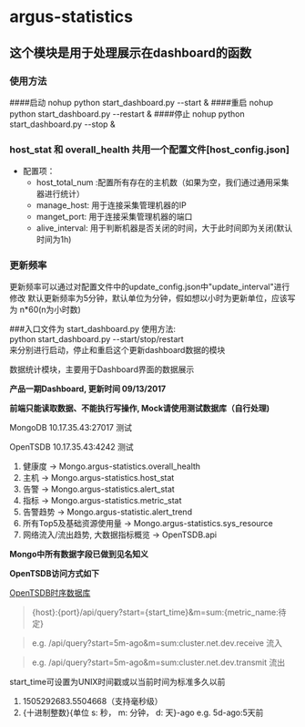 # argus-statistics

## 这个模块是用于处理展示在dashboard的函数


### 使用方法
####启动
nohup python start_dashboard.py --start &
####重启
nohup python start_dashboard.py --restart \&
####停止
nohup python start_dashboard.py --stop &


### host_stat 和 overall_health 共用一个配置文件[host_config.json]
- 配置项：
  - host_total_num :配置所有存在的主机数（如果为空，我们通过通用采集器进行统计）
  - manage_host: 用于连接采集管理机器的IP
  - manget_port: 用于连接采集管理机器的端口
  - alive_interval: 用于判断机器是否关闭的时间，大于此时间即为关闭(默认时间为1h)

### 更新频率
更新频率可以通过对配置文件中的update_config.json中"update_interval"进行修改
默认更新频率为5分钟，默认单位为分钟，假如想以小时为更新单位，应该写为 n*60(n为小时数)

###入口文件为 start_dashboard.py
使用方法:<br>
python start_dashboard.py --start/stop/restart <br>
来分别进行启动，停止和重启这个更新dashboard数据的模块

数据统计模块，主要用于Dashboard界面的数据展示

**产品一期Dashboard, 更新时间 09/13/2017**

**前端只能读取数据、不能执行写操作, Mock请使用测试数据库（自行处理)**


MongoDB   10.17.35.43:27017 测试

OpenTSDB  10.17.35.43:4242 测试

1. 健康度 -> Mongo.argus-statistics.overall_health
2. 主机 -> Mongo.argus-statistics.host_stat
3. 告警 -> Mongo.argus-statistics.alert_stat
4. 指标 -> Mongo.argus-statistics.metric_stat
5. 告警趋势 -> Mongo.argus-statistic.alert_trend
5. 所有Top5及基础资源使用量 -> Mongo.argus-statistics.sys_resource
6. 网络流入/流出趋势, 大数据指标概览 -> OpenTSDB.api

**Mongo中所有数据字段已做到见名知义**

**OpenTSDB访问方式如下**


[OpenTSDB时序数据库](https://opentsdb.net)

> {host}:{port}/api/query?start={start_time}&m=sum:{metric_name:待定}

> e.g. /api/query?start=5m-ago&m=sum:cluster.net.dev.receive 流入

> e.g. /api/query?start=5m-ago&m=sum:cluster.net.dev.transmit 流出

start_time可设置为UNIX时间戳或以当前时间为标准多久以前

1. 1505292683.5504668（支持毫秒级）
2. {十进制整数}{单位 s: 秒， m: 分钟， d: 天}-ago e.g. 5d-ago:5天前
